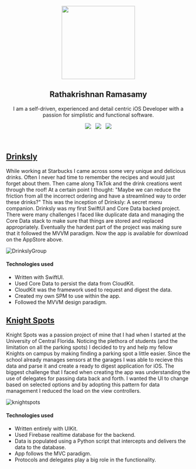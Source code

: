 <p align="center">
  <img src="https://user-images.githubusercontent.com/3157579/184331087-fa5e4cca-ba74-4338-99fb-8f307739ca93.png" width="200" height="200">
</p>
<h2 align="center">Rathakrishnan Ramasamy</h2>
<p align="center">I am a self-driven, experienced and detail centric iOS Developer with a passion for simplistic and functional software.</p>
<p align="center">
  <a href="https://www.linkedin.com/in/rathakrishnan-ramasamy-259aa676/"><img src="https://img.shields.io/static/v1?label=LinkedIn&message=Rathakrishnan&color=blue&style=for-the-badge&logo=linkedin&logoColor=white"></a>&nbsp;&nbsp;
  <a href="https://github.com/Yonodactyl/iOS-Portfolio/files/5539754/YonMontotoResumeFall2020-Redacted.pdf"><img src="https://img.shields.io/static/v1?label=Resume&message=Download%20CV&color=green&style=for-the-badge"></a>&nbsp;&nbsp;
  <a href="https://github.com/RathaKrishna"><img src="https://img.shields.io/static/v1?label=Github&message=rathakrishnan&color=red&style=for-the-badge&logo=github&logoColor=white"></a>
</p><br>


## [Drinksly](https://apps.apple.com/us/app/drinksly/id1524569359)

While working at Starbucks I came across some very unique and delicious drinks. Often I never had time to remember the recipes and would just forget about them. Then came along TikTok and the drink creations went through the roof! At a certain point I thought: "Maybe we can reduce the friction from all the incorrect ordering and have a streamlined way to order these drinks?" This was the inception of Drinksly: A secret menu companion. Drinksly was my first SwiftUI and Core Data backed project. There were many challenges I faced like duplicate data and managing the Core Data stack to make sure that things are stored and replaced appropriately. Eventually the hardest part of the project was making sure that it followed the MVVM paradigm. Now the app is available for download on the AppStore above.

![DrinkslyGroup](https://user-images.githubusercontent.com/18172931/106216902-17fd3b00-61a2-11eb-9cdc-a6e9067c705e.png)

#### Technologies used
* Written with SwiftUI.
* Used Core Data to persist the data from CloudKit.
* CloudKit was the framework used to request and digest the data.
* Created my own SPM to use within the app.
* Followed the MVVM design paradigm.

## [Knight Spots](https://apps.apple.com/vg/app/knight-spots/id1461254489)

Knight Spots was a passion project of mine that I had when I started at the University of Central Florida. Noticing the plethora of students (and the limitation on all the parking spots) I decided to try and help my fellow Knights on campus by making finding a parking spot a little easier. Since the school already manages sensors at the garages I was able to recieve this data and parse it and create a ready to digest application for iOS. The biggest challenge that I faced when creating the app was understanding the use of delegates for passing data back and forth. I wanted the UI to change based on selected options and by adopting this pattern for data management I reduced the load on the view controllers.

![knightspots](https://user-images.githubusercontent.com/18172931/106217653-b1791c80-61a3-11eb-88b7-a1da1c7f66b2.png)

#### Technologies used
* Written entirely with UIKit.
* Used Firebase realtime database for the backend.
* Data is populated using a Python script that intercepts and delivers the data to the database.
* App follows the MVC paradigm.
* Protocols and delegates play a big role in the functionality.

